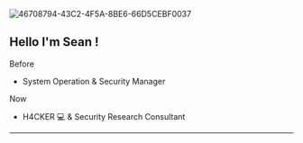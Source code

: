 ![46708794-43C2-4F5A-8BE6-66D5CEBF0037](https://user-images.githubusercontent.com/63111096/161552534-3a267716-adba-488d-bc0d-6c3450c8e662.jpeg)


Hello I'm Sean !
-------------------------------------------------------------------------------------
Before

- System Operation & Security Manager

Now

- H4CKER 💻 & Security Research Consultant 

------------------



<!--
**seanjungkm/seanjungkm** is a ✨ _special_ ✨ repository because its `README.md` (this file) appears on your GitHub profile.

Here are some ideas to get you started:

- 🔭 I’m currently working on ...
- 🌱 I’m currently learning ...
- 👯 I’m looking to collaborate on ...
- 🤔 I’m looking for help with ...
- 💬 Ask me about ...
- 📫 How to reach me: ...
- 😄 Pronouns: ...
- ⚡ Fun fact: ...
-->
